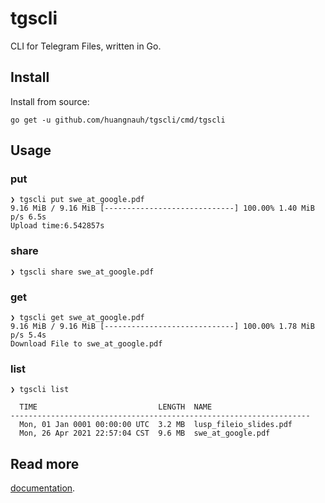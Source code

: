 # tgscli

CLI for Telegram Files, written in Go.

## Install
Install from source:

```
go get -u github.com/huangnauh/tgscli/cmd/tgscli
```

## Usage

### put
```
❯ tgscli put swe_at_google.pdf
9.16 MiB / 9.16 MiB [-----------------------------] 100.00% 1.40 MiB p/s 6.5s
Upload time:6.542857s
```

### share
```
❯ tgscli share swe_at_google.pdf
```

### get

```
❯ tgscli get swe_at_google.pdf
9.16 MiB / 9.16 MiB [-----------------------------] 100.00% 1.78 MiB p/s 5.4s
Download File to swe_at_google.pdf
```

### list
```
❯ tgscli list

  TIME                           LENGTH  NAME
-------------------------------------------------------------------
  Mon, 01 Jan 0001 00:00:00 UTC  3.2 MB  lusp_fileio_slides.pdf
  Mon, 26 Apr 2021 22:57:04 CST  9.6 MB  swe_at_google.pdf
```

## Read more

[documentation](docs/tgscli.md).
